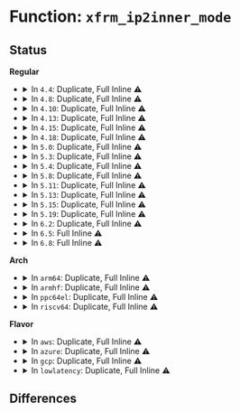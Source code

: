 # Function: <code>xfrm_ip2inner_mode</code>

## Status
<b>Regular</b>
<ul>
<li>
<details>
<summary>In <code>4.4</code>: Duplicate, Full Inline ⚠️</summary>

**Collision:** Static Duplication

**Inline:** Full

**Transformation:** False

**Instances:**

```
In net/xfrm/xfrm_policy.c (ffffffff817b25c6)
Location: include/net/xfrm.h:462
Inline: True
Inline callers:
  - net/xfrm/xfrm_policy.c:xfrm_resolve_and_create_bundle
```
```
In net/xfrm/xfrm_input.c (ffffffff817bb620)
Location: include/net/xfrm.h:462
Inline: True
Inline callers:
  - net/xfrm/xfrm_input.c:xfrm_prepare_input
  - net/xfrm/xfrm_input.c:xfrm_input
```
```
In net/xfrm/xfrm_output.c (ffffffff817bc07a)
Location: include/net/xfrm.h:462
Inline: True
Inline callers:
  - net/xfrm/xfrm_output.c:xfrm_inner_extract_output
```
</details>
</li>
<li>
<details>
<summary>In <code>4.8</code>: Duplicate, Full Inline ⚠️</summary>

**Collision:** Static Duplication

**Inline:** Full

**Transformation:** False

**Instances:**

```
In net/xfrm/xfrm_policy.c (ffffffff8181f5b2)
Location: include/net/xfrm.h:458
Inline: True
Inline callers:
  - net/xfrm/xfrm_policy.c:xfrm_resolve_and_create_bundle
```
```
In net/xfrm/xfrm_input.c (ffffffff81828c6c)
Location: include/net/xfrm.h:458
Inline: True
Inline callers:
  - net/xfrm/xfrm_input.c:xfrm_input
  - net/xfrm/xfrm_input.c:xfrm_prepare_input
```
```
In net/xfrm/xfrm_output.c (ffffffff81828fba)
Location: include/net/xfrm.h:458
Inline: True
Inline callers:
  - net/xfrm/xfrm_output.c:xfrm_inner_extract_output
```
</details>
</li>
<li>
<details>
<summary>In <code>4.10</code>: Duplicate, Full Inline ⚠️</summary>

**Collision:** Static Duplication

**Inline:** Full

**Transformation:** False

**Instances:**

```
In net/xfrm/xfrm_policy.c (ffffffff81850e12)
Location: include/net/xfrm.h:458
Inline: True
Inline callers:
  - net/xfrm/xfrm_policy.c:xfrm_resolve_and_create_bundle
```
```
In net/xfrm/xfrm_input.c (ffffffff8185a64c)
Location: include/net/xfrm.h:458
Inline: True
Inline callers:
  - net/xfrm/xfrm_input.c:xfrm_input
  - net/xfrm/xfrm_input.c:xfrm_prepare_input
```
```
In net/xfrm/xfrm_output.c (ffffffff8185a99a)
Location: include/net/xfrm.h:458
Inline: True
Inline callers:
  - net/xfrm/xfrm_output.c:xfrm_inner_extract_output
```
</details>
</li>
<li>
<details>
<summary>In <code>4.13</code>: Duplicate, Full Inline ⚠️</summary>

**Collision:** Static Duplication

**Inline:** Full

**Transformation:** False

**Instances:**

```
In net/xfrm/xfrm_policy.c (ffffffff81875d62)
Location: include/net/xfrm.h:493
Inline: True
Inline callers:
  - net/xfrm/xfrm_policy.c:xfrm_resolve_and_create_bundle
```
```
In net/xfrm/xfrm_input.c (ffffffff8187e6b4)
Location: include/net/xfrm.h:493
Inline: True
Inline callers:
  - net/xfrm/xfrm_input.c:xfrm_input
  - net/xfrm/xfrm_input.c:xfrm_prepare_input
```
```
In net/xfrm/xfrm_output.c (ffffffff8187e92a)
Location: include/net/xfrm.h:493
Inline: True
Inline callers:
  - net/xfrm/xfrm_output.c:xfrm_inner_extract_output
```
</details>
</li>
<li>
<details>
<summary>In <code>4.15</code>: Duplicate, Full Inline ⚠️</summary>

**Collision:** Static Duplication

**Inline:** Full

**Transformation:** False

**Instances:**

```
In net/xfrm/xfrm_policy.c (ffffffff818f6e62)
Location: include/net/xfrm.h:500
Inline: True
Inline callers:
  - net/xfrm/xfrm_policy.c:xfrm_resolve_and_create_bundle
```
```
In net/xfrm/xfrm_input.c (ffffffff818ff785)
Location: include/net/xfrm.h:500
Inline: True
Inline callers:
  - net/xfrm/xfrm_input.c:xfrm_input
  - net/xfrm/xfrm_input.c:xfrm_prepare_input
```
```
In net/xfrm/xfrm_output.c (ffffffff818ff98a)
Location: include/net/xfrm.h:500
Inline: True
Inline callers:
  - net/xfrm/xfrm_output.c:xfrm_inner_extract_output
```
</details>
</li>
<li>
<details>
<summary>In <code>4.18</code>: Duplicate, Full Inline ⚠️</summary>

**Collision:** Static Duplication

**Inline:** Full

**Transformation:** False

**Instances:**

```
In net/xfrm/xfrm_policy.c (ffffffff8194cec9)
Location: include/net/xfrm.h:501
Inline: True
Inline callers:
  - net/xfrm/xfrm_policy.c:xfrm_resolve_and_create_bundle
```
```
In net/xfrm/xfrm_input.c (ffffffff81956060)
Location: include/net/xfrm.h:501
Inline: True
Inline callers:
  - net/xfrm/xfrm_input.c:xfrm_input
  - net/xfrm/xfrm_input.c:xfrm_prepare_input
```
```
In net/xfrm/xfrm_output.c (ffffffff8195640a)
Location: include/net/xfrm.h:501
Inline: True
Inline callers:
  - net/xfrm/xfrm_output.c:xfrm_inner_extract_output
```
</details>
</li>
<li>
<details>
<summary>In <code>5.0</code>: Duplicate, Full Inline ⚠️</summary>

**Collision:** Static Duplication

**Inline:** Full

**Transformation:** False

**Instances:**

```
In net/xfrm/xfrm_policy.c (ffffffff8197e78d)
Location: include/net/xfrm.h:509
Inline: True
Inline callers:
  - net/xfrm/xfrm_policy.c:xfrm_bundle_create
```
```
In net/xfrm/xfrm_input.c (ffffffff8198ac5c)
Location: include/net/xfrm.h:509
Inline: True
Inline callers:
  - net/xfrm/xfrm_input.c:xfrm_input
  - net/xfrm/xfrm_input.c:xfrm_prepare_input
```
```
In net/xfrm/xfrm_output.c (ffffffff8198b08a)
Location: include/net/xfrm.h:509
Inline: True
Inline callers:
  - net/xfrm/xfrm_output.c:xfrm_inner_extract_output
```
</details>
</li>
<li>
<details>
<summary>In <code>5.3</code>: Duplicate, Full Inline ⚠️</summary>

**Collision:** Static Duplication

**Inline:** Full

**Transformation:** False

**Instances:**

```
In net/xfrm/xfrm_policy.c (ffffffff819e7793)
Location: include/net/xfrm.h:436
Inline: True
Inline callers:
  - net/xfrm/xfrm_policy.c:xfrm_bundle_create
```
```
In net/xfrm/xfrm_input.c (ffffffff819f5712)
Location: include/net/xfrm.h:436
Inline: True
Inline callers:
  - net/xfrm/xfrm_input.c:xfrm_input
```
```
In net/xfrm/xfrm_output.c (ffffffff819f5c92)
Location: include/net/xfrm.h:436
Inline: True
Inline callers:
  - net/xfrm/xfrm_output.c:xfrm_inner_extract_output
```
</details>
</li>
<li>
<details>
<summary>In <code>5.4</code>: Duplicate, Full Inline ⚠️</summary>

**Collision:** Static Duplication

**Inline:** Full

**Transformation:** False

**Instances:**

```
In net/xfrm/xfrm_policy.c (ffffffff81a1e783)
Location: include/net/xfrm.h:436
Inline: True
Inline callers:
  - net/xfrm/xfrm_policy.c:xfrm_bundle_create
```
```
In net/xfrm/xfrm_input.c (ffffffff81a2c3c2)
Location: include/net/xfrm.h:436
Inline: True
Inline callers:
  - net/xfrm/xfrm_input.c:xfrm_input
```
```
In net/xfrm/xfrm_output.c (ffffffff81a2c912)
Location: include/net/xfrm.h:436
Inline: True
Inline callers:
  - net/xfrm/xfrm_output.c:xfrm_inner_extract_output
```
</details>
</li>
<li>
<details>
<summary>In <code>5.8</code>: Duplicate, Full Inline ⚠️</summary>

**Collision:** Static Duplication

**Inline:** Full

**Transformation:** False

**Instances:**

```
In net/xfrm/xfrm_policy.c (ffffffff81b112eb)
Location: include/net/xfrm.h:432
Inline: True
Inline callers:
  - net/xfrm/xfrm_policy.c:xfrm_bundle_create
```
```
In net/xfrm/xfrm_input.c (ffffffff81b1e83c)
Location: include/net/xfrm.h:432
Inline: True
Inline callers:
  - net/xfrm/xfrm_input.c:xfrm_input
  - net/xfrm/xfrm_input.c:xfrm_prepare_input
```
```
In net/xfrm/xfrm_output.c (ffffffff81b1fae3)
Location: include/net/xfrm.h:432
Inline: True
Inline callers:
  - net/xfrm/xfrm_output.c:xfrm_inner_extract_output
```
</details>
</li>
<li>
<details>
<summary>In <code>5.11</code>: Duplicate, Full Inline ⚠️</summary>

**Collision:** Static Duplication

**Inline:** Full

**Transformation:** False

**Instances:**

```
In net/xfrm/xfrm_policy.c (ffffffff81b1fb8c)
Location: include/net/xfrm.h:435
Inline: True
Inline callers:
  - net/xfrm/xfrm_policy.c:xfrm_bundle_create
```
```
In net/xfrm/xfrm_input.c (ffffffff81b2d23f)
Location: include/net/xfrm.h:435
Inline: True
Inline callers:
  - net/xfrm/xfrm_input.c:xfrm_input
  - net/xfrm/xfrm_input.c:xfrm_prepare_input
```
```
In net/xfrm/xfrm_output.c (ffffffff81b2e3f3)
Location: include/net/xfrm.h:435
Inline: True
Inline callers:
  - net/xfrm/xfrm_output.c:xfrm_inner_extract_output
```
</details>
</li>
<li>
<details>
<summary>In <code>5.13</code>: Duplicate, Full Inline ⚠️</summary>

**Collision:** Static Duplication

**Inline:** Full

**Transformation:** False

**Instances:**

```
In net/xfrm/xfrm_policy.c (ffffffff81b0da6e)
Location: include/net/xfrm.h:435
Inline: True
Inline callers:
  - net/xfrm/xfrm_policy.c:xfrm_bundle_create
```
```
In net/xfrm/xfrm_input.c (ffffffff81b1ae82)
Location: include/net/xfrm.h:435
Inline: True
Inline callers:
  - net/xfrm/xfrm_input.c:xfrm_input
  - net/xfrm/xfrm_input.c:xfrm_prepare_input
```
```
In net/xfrm/xfrm_output.c (ffffffff81b1be63)
Location: include/net/xfrm.h:435
Inline: True
Inline callers:
  - net/xfrm/xfrm_output.c:xfrm_inner_extract_output
```
</details>
</li>
<li>
<details>
<summary>In <code>5.15</code>: Duplicate, Full Inline ⚠️</summary>

**Collision:** Static Duplication

**Inline:** Full

**Transformation:** False

**Instances:**

```
In net/xfrm/xfrm_policy.c (ffffffff81bd0638)
Location: include/net/xfrm.h:431
Inline: True
Inline callers:
  - net/xfrm/xfrm_policy.c:xfrm_bundle_create
```
```
In net/xfrm/xfrm_input.c (ffffffff81bdf3ec)
Location: include/net/xfrm.h:431
Inline: True
Inline callers:
  - net/xfrm/xfrm_input.c:xfrm_input
  - net/xfrm/xfrm_input.c:xfrm_prepare_input
```
```
In net/xfrm/xfrm_output.c (ffffffff81be0613)
Location: include/net/xfrm.h:431
Inline: True
Inline callers:
  - net/xfrm/xfrm_output.c:xfrm_inner_extract_output
```
</details>
</li>
<li>
<details>
<summary>In <code>5.19</code>: Duplicate, Full Inline ⚠️</summary>

**Collision:** Static Duplication

**Inline:** Full

**Transformation:** False

**Instances:**

```
In net/xfrm/xfrm_policy.c (ffffffff81d66ae2)
Location: include/net/xfrm.h:436
Inline: True
Inline callers:
  - net/xfrm/xfrm_policy.c:xfrm_bundle_create
```
```
In net/xfrm/xfrm_input.c (ffffffff81d76140)
Location: include/net/xfrm.h:436
Inline: True
Inline callers:
  - net/xfrm/xfrm_input.c:xfrm_input
  - net/xfrm/xfrm_input.c:xfrm_prepare_input
```
```
In net/xfrm/xfrm_output.c (ffffffff81d77652)
Location: include/net/xfrm.h:436
Inline: True
Inline callers:
  - net/xfrm/xfrm_output.c:xfrm_inner_extract_output
```
</details>
</li>
<li>
<details>
<summary>In <code>6.2</code>: Duplicate, Full Inline ⚠️</summary>

**Collision:** Static Duplication

**Inline:** Full

**Transformation:** False

**Instances:**

```
In net/xfrm/xfrm_policy.c (ffffffff81f3183b)
Location: include/net/xfrm.h:451
Inline: True
Inline callers:
  - net/xfrm/xfrm_policy.c:xfrm_bundle_create
```
```
In net/xfrm/xfrm_input.c (ffffffff81f4288c)
Location: include/net/xfrm.h:451
Inline: True
Inline callers:
  - net/xfrm/xfrm_input.c:xfrm_input
  - net/xfrm/xfrm_input.c:xfrm_prepare_input
```
```
In net/xfrm/xfrm_output.c (ffffffff81f43ef6)
Location: include/net/xfrm.h:451
Inline: True
Inline callers:
  - net/xfrm/xfrm_output.c:xfrm_inner_extract_output
```
</details>
</li>
<li>
<details>
<summary>In <code>6.5</code>: Full Inline ⚠️</summary>

**Collision:** Unique Static

**Inline:** Full

**Transformation:** False

**Instances:**

```
In net/xfrm/xfrm_policy.c (ffffffff81f90ee5)
Location: include/net/xfrm.h:456
Inline: True
Inline callers:
  - net/xfrm/xfrm_policy.c:xfrm_bundle_create
```
</details>
</li>
<li>
<details>
<summary>In <code>6.8</code>: Full Inline ⚠️</summary>

**Collision:** Unique Static

**Inline:** Full

**Transformation:** False

**Instances:**

```
In net/xfrm/xfrm_policy.c (ffffffff8205ec5d)
Location: include/net/xfrm.h:456
Inline: True
Inline callers:
  - net/xfrm/xfrm_policy.c:xfrm_bundle_create
```
</details>
</li>
</ul>
<b>Arch</b>
<ul>
<li>
<details>
<summary>In <code>arm64</code>: Duplicate, Full Inline ⚠️</summary>

**Collision:** Static Duplication

**Inline:** Full

**Transformation:** False

**Instances:**

```
In net/xfrm/xfrm_policy.c (ffff800010cdabfc)
Location: include/net/xfrm.h:436
Inline: True
Inline callers:
  - net/xfrm/xfrm_policy.c:xfrm_bundle_create
```
```
In net/xfrm/xfrm_input.c (ffff800010ceacac)
Location: include/net/xfrm.h:436
Inline: True
Inline callers:
  - net/xfrm/xfrm_input.c:xfrm_input
```
```
In net/xfrm/xfrm_output.c (ffff800010ceb5ac)
Location: include/net/xfrm.h:436
Inline: True
Inline callers:
  - net/xfrm/xfrm_output.c:xfrm_inner_extract_output
```
</details>
</li>
<li>
<details>
<summary>In <code>armhf</code>: Duplicate, Full Inline ⚠️</summary>

**Collision:** Static Duplication

**Inline:** Full

**Transformation:** False

**Instances:**

```
In net/xfrm/xfrm_policy.c (c0de4a74)
Location: include/net/xfrm.h:436
Inline: True
Inline callers:
  - net/xfrm/xfrm_policy.c:xfrm_bundle_create
```
```
In net/xfrm/xfrm_input.c (c0df2fd0)
Location: include/net/xfrm.h:436
Inline: True
Inline callers:
  - net/xfrm/xfrm_input.c:xfrm_input
  - net/xfrm/xfrm_input.c:xfrm_inner_mode_input
```
```
In net/xfrm/xfrm_output.c (c0df3464)
Location: include/net/xfrm.h:436
Inline: True
Inline callers:
  - net/xfrm/xfrm_output.c:xfrm_inner_extract_output
```
</details>
</li>
<li>
<details>
<summary>In <code>ppc64el</code>: Duplicate, Full Inline ⚠️</summary>

**Collision:** Static Duplication

**Inline:** Full

**Transformation:** False

**Instances:**

```
In net/xfrm/xfrm_policy.c (c000000000dffb54)
Location: include/net/xfrm.h:436
Inline: True
Inline callers:
  - net/xfrm/xfrm_policy.c:xfrm_bundle_create
```
```
In net/xfrm/xfrm_input.c (c000000000e0e9c0)
Location: include/net/xfrm.h:436
Inline: True
Inline callers:
  - net/xfrm/xfrm_input.c:xfrm_input
```
```
In net/xfrm/xfrm_output.c (c000000000e0f380)
Location: include/net/xfrm.h:436
Inline: True
Inline callers:
  - net/xfrm/xfrm_output.c:xfrm_inner_extract_output
```
</details>
</li>
<li>
<details>
<summary>In <code>riscv64</code>: Duplicate, Full Inline ⚠️</summary>

**Collision:** Static Duplication

**Inline:** Full

**Transformation:** False

**Instances:**

```
In net/xfrm/xfrm_policy.c (ffffffe00082c7b2)
Location: include/net/xfrm.h:436
Inline: True
Inline callers:
  - net/xfrm/xfrm_policy.c:xfrm_bundle_create
```
```
In net/xfrm/xfrm_input.c (ffffffe000838a08)
Location: include/net/xfrm.h:436
Inline: True
Inline callers:
  - net/xfrm/xfrm_input.c:xfrm_input
```
```
In net/xfrm/xfrm_output.c (ffffffe000838f5e)
Location: include/net/xfrm.h:436
Inline: True
Inline callers:
  - net/xfrm/xfrm_output.c:xfrm_inner_extract_output
```
</details>
</li>
</ul>
<b>Flavor</b>
<ul>
<li>
<details>
<summary>In <code>aws</code>: Duplicate, Full Inline ⚠️</summary>

**Collision:** Static Duplication

**Inline:** Full

**Transformation:** False

**Instances:**

```
In net/xfrm/xfrm_policy.c (ffffffff819bde13)
Location: include/net/xfrm.h:436
Inline: True
Inline callers:
  - net/xfrm/xfrm_policy.c:xfrm_bundle_create
```
```
In net/xfrm/xfrm_input.c (ffffffff819cba52)
Location: include/net/xfrm.h:436
Inline: True
Inline callers:
  - net/xfrm/xfrm_input.c:xfrm_input
```
```
In net/xfrm/xfrm_output.c (ffffffff819cbfa2)
Location: include/net/xfrm.h:436
Inline: True
Inline callers:
  - net/xfrm/xfrm_output.c:xfrm_inner_extract_output
```
</details>
</li>
<li>
<details>
<summary>In <code>azure</code>: Duplicate, Full Inline ⚠️</summary>

**Collision:** Static Duplication

**Inline:** Full

**Transformation:** False

**Instances:**

```
In net/xfrm/xfrm_policy.c (ffffffff8197ac03)
Location: include/net/xfrm.h:436
Inline: True
Inline callers:
  - net/xfrm/xfrm_policy.c:xfrm_bundle_create
```
```
In net/xfrm/xfrm_input.c (ffffffff81988842)
Location: include/net/xfrm.h:436
Inline: True
Inline callers:
  - net/xfrm/xfrm_input.c:xfrm_input
```
```
In net/xfrm/xfrm_output.c (ffffffff81988d92)
Location: include/net/xfrm.h:436
Inline: True
Inline callers:
  - net/xfrm/xfrm_output.c:xfrm_inner_extract_output
```
</details>
</li>
<li>
<details>
<summary>In <code>gcp</code>: Duplicate, Full Inline ⚠️</summary>

**Collision:** Static Duplication

**Inline:** Full

**Transformation:** False

**Instances:**

```
In net/xfrm/xfrm_policy.c (ffffffff81a28893)
Location: include/net/xfrm.h:436
Inline: True
Inline callers:
  - net/xfrm/xfrm_policy.c:xfrm_bundle_create
```
```
In net/xfrm/xfrm_input.c (ffffffff81a364d2)
Location: include/net/xfrm.h:436
Inline: True
Inline callers:
  - net/xfrm/xfrm_input.c:xfrm_input
```
```
In net/xfrm/xfrm_output.c (ffffffff81a36a22)
Location: include/net/xfrm.h:436
Inline: True
Inline callers:
  - net/xfrm/xfrm_output.c:xfrm_inner_extract_output
```
</details>
</li>
<li>
<details>
<summary>In <code>lowlatency</code>: Duplicate, Full Inline ⚠️</summary>

**Collision:** Static Duplication

**Inline:** Full

**Transformation:** False

**Instances:**

```
In net/xfrm/xfrm_policy.c (ffffffff81a33e8f)
Location: include/net/xfrm.h:436
Inline: True
Inline callers:
  - net/xfrm/xfrm_policy.c:xfrm_bundle_create
```
```
In net/xfrm/xfrm_input.c (ffffffff81a41e1d)
Location: include/net/xfrm.h:436
Inline: True
Inline callers:
  - net/xfrm/xfrm_input.c:xfrm_input
```
```
In net/xfrm/xfrm_output.c (ffffffff81a42393)
Location: include/net/xfrm.h:436
Inline: True
Inline callers:
  - net/xfrm/xfrm_output.c:xfrm_inner_extract_output
```
</details>
</li>
</ul>

## Differences
